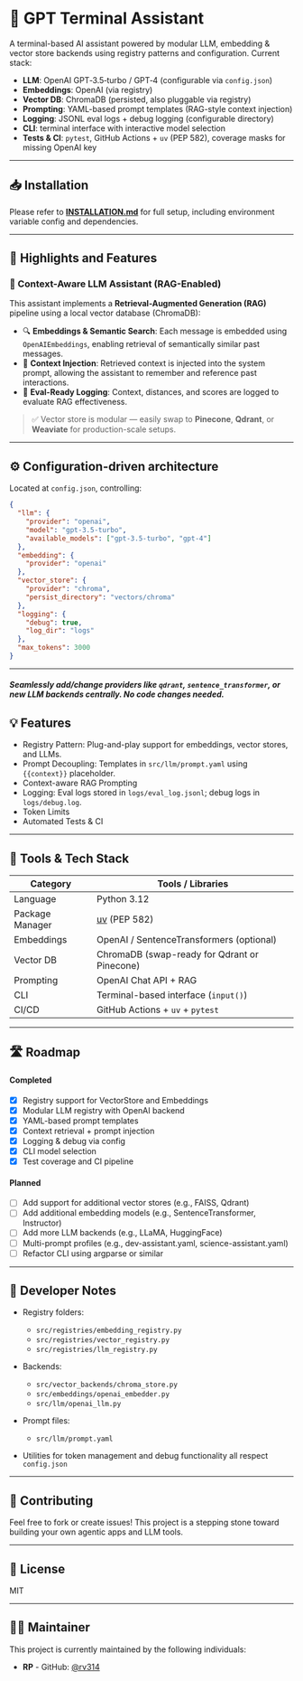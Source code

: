 # 🤖 GPT Terminal Assistant

A terminal-based AI assistant powered by modular LLM, embedding & vector store backends using registry patterns and configuration. Current stack:

- **LLM**: OpenAI GPT‑3.5‑turbo / GPT‑4 (configurable via `config.json`)
- **Embeddings**: OpenAI (via registry)
- **Vector DB**: ChromaDB (persisted, also pluggable via registry)
- **Prompting**: YAML-based prompt templates (RAG-style context injection)
- **Logging**: JSONL eval logs + debug logging (configurable directory)
- **CLI**: terminal interface with interactive model selection
- **Tests & CI**: `pytest`, GitHub Actions + `uv` (PEP 582), coverage masks for missing OpenAI key

---
## 📥 Installation

Please refer to **[INSTALLATION.md](./INSTALLATION.md)** for full setup, including environment variable config and dependencies.

---

## 📌 Highlights and Features

### 🧠 Context-Aware LLM Assistant (RAG-Enabled)

This assistant implements a **Retrieval-Augmented Generation (RAG)** pipeline using a local vector database (ChromaDB):

- 🔍 **Embeddings & Semantic Search**: Each message is embedded using `OpenAIEmbeddings`, enabling retrieval of semantically similar past messages.
- 💬 **Context Injection**: Retrieved context is injected into the system prompt, allowing the assistant to remember and reference past interactions.
- 🧾 **Eval-Ready Logging**: Context, distances, and scores are logged to evaluate RAG effectiveness.

> ✅ Vector store is modular — easily swap to **Pinecone**, **Qdrant**, or **Weaviate** for production-scale setups.

---

## ⚙️ Configuration-driven architecture

Located at `config.json`, controlling:

```json
{
  "llm": {
    "provider": "openai",
    "model": "gpt-3.5-turbo",
    "available_models": ["gpt-3.5-turbo", "gpt-4"]
  },
  "embedding": {
    "provider": "openai"
  },
  "vector_store": {
    "provider": "chroma",
    "persist_directory": "vectors/chroma"
  },
  "logging": {
    "debug": true,
    "log_dir": "logs"
  },
  "max_tokens": 3000
}
```
---

##### Seamlessly add/change providers like `qdrant`, `sentence_transformer`, or new LLM backends centrally. No code changes needed.

## 💡 Features

- Registry Pattern: Plug-and-play support for embeddings, vector stores, and LLMs.
- Prompt Decoupling: Templates in `src/llm/prompt.yaml` using `{{context}}` placeholder.
- Context-aware RAG Prompting
- Logging: Eval logs stored in `logs/eval_log.jsonl`; debug logs in `logs/debug.log`.
- Token Limits
- Automated Tests & CI

---

## 🧰 Tools & Tech Stack

| Category        | Tools / Libraries                               |
|-----------------|-------------------------------------------------|
| Language        | Python 3.12                                     |
| Package Manager | [uv](https://github.com/astral-sh/uv) (PEP 582) |
| Embeddings      | OpenAI / SentenceTransformers (optional)        |
| Vector DB       | ChromaDB (swap-ready for Qdrant or Pinecone)    |
| Prompting       | OpenAI Chat API + RAG                           |
| CLI             | Terminal-based interface (`input()`)            |
| CI/CD           | GitHub Actions + `uv` + `pytest`                |

---

## 🛣️ Roadmap

#### Completed
- [x] Registry support for VectorStore and Embeddings
- [x] Modular LLM registry with OpenAI backend
- [x] YAML-based prompt templates
- [x] Context retrieval + prompt injection
- [x] Logging & debug via config
- [x] CLI model selection
- [x] Test coverage and CI pipeline

#### Planned
- [ ] Add support for additional vector stores (e.g., FAISS, Qdrant)
- [ ] Add additional embedding models (e.g., SentenceTransformer, Instructor)
- [ ] Add more LLM backends (e.g., LLaMA, HuggingFace)
- [ ] Multi-prompt profiles (e.g., dev-assistant.yaml, science-assistant.yaml)
- [ ] Refactor CLI using argparse or similar

---

## 🧠 Developer Notes
- Registry folders:
  - `src/registries/embedding_registry.py`
  - `src/registries/vector_registry.py`
  - `src/registries/llm_registry.py`

- Backends:
  - `src/vector_backends/chroma_store.py`
  - `src/embeddings/openai_embedder.py`
  - `src/llm/openai_llm.py`

- Prompt files:
  - `src/llm/prompt.yaml`

- Utilities for token management and debug functionality all respect `config.json`

---

## 🤝 Contributing
Feel free to fork or create issues! This project is a stepping stone toward building your own agentic apps and LLM tools.

---

## 📜 License
MIT

---

## 🙋‍♂️ Maintainer
This project is currently maintained by the following individuals:

*   **RP** - GitHub: [@rv314](https://github.com/rv314)